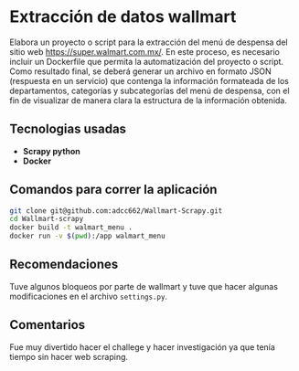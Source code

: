 # Extracción de datos wallmart
Elabora un proyecto o script para la extracción del menú de despensa del sitio
web https://super.walmart.com.mx/.
En este proceso, es necesario incluir un Dockerfile que permita la automatización del
proyecto o script.
Como resultado final, se deberá generar un archivo en formato JSON (respuesta en
un servicio) que contenga la información formateada de los departamentos,
categorías y subcategorías del menú de despensa, con el fin de visualizar de manera
clara la estructura de la información obtenida.

## Tecnologias usadas   
- **Scrapy python**
- **Docker**

## Comandos para correr la aplicación
```sh
git clone git@github.com:adcc662/Wallmart-Scrapy.git
cd Wallmart-scrapy
docker build -t walmart_menu .
docker run -v $(pwd):/app walmart_menu
```

## Recomendaciones
Tuve algunos bloqueos por parte de wallmart y tuve que hacer algunas modificaciones en el archivo ```settings.py```.

## Comentarios
Fue muy divertido hacer el challege y hacer investigación ya que tenía tiempo sin hacer web scraping.